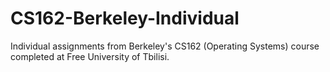 # CS162-Berkeley-Individual
Individual assignments from Berkeley's CS162 (Operating Systems) course completed at Free University of Tbilisi.
